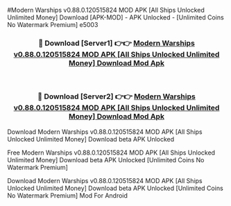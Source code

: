 #Modern Warships v0.88.0.120515824 MOD APK [All Ships Unlocked Unlimited Money] Download [APK-MOD] - APK Unlocked - [Unlimited Coins No Watermark Premium] e5003



<div align="center">

<h3>🔴 Download [Server1] 👉👉 <a href="https://momento.my/?title=Modern_Warships_v0.88.0.120515824_MOD_APK_[All_Ships_Unlocked_Unlimited_Money]_Download">Modern Warships v0.88.0.120515824 MOD APK [All Ships Unlocked Unlimited Money] Download Mod Apk</a></h3><br>

<h3>🔴 Download [Server2] 👉👉 <a href="https://momento.my/?title=Modern_Warships_v0.88.0.120515824_MOD_APK_[All_Ships_Unlocked_Unlimited_Money]_Download">Modern Warships v0.88.0.120515824 MOD APK [All Ships Unlocked Unlimited Money] Download Mod Apk</a></h3>
</div>



Download Modern Warships v0.88.0.120515824 MOD APK [All Ships Unlocked Unlimited Money] Download beta APK Unlocked

Free Modern Warships v0.88.0.120515824 MOD APK [All Ships Unlocked Unlimited Money] Download beta APK Unlocked [Unlimited Coins No Watermark Premium]

Download Modern Warships v0.88.0.120515824 MOD APK [All Ships Unlocked Unlimited Money] Download beta APK Unlocked [Unlimited Coins No Watermark Premium] Mod For Android
